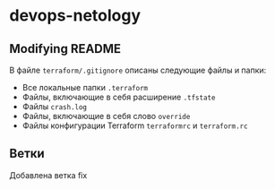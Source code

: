 # devops-netology

## Modifying README

В файле `terraform/.gitignore` описаны следующие файлы и папки:

- Все локальные папки `.terraform`
- Файлы, включающие в себя расширение `.tfstate`
- Файлы `crash.log`
- Файлы, включающие в себя слово `override`
- Файлы конфигурации Terraform `terraformrc` и `terraform.rc`

## Ветки

Добавлена ветка fix
